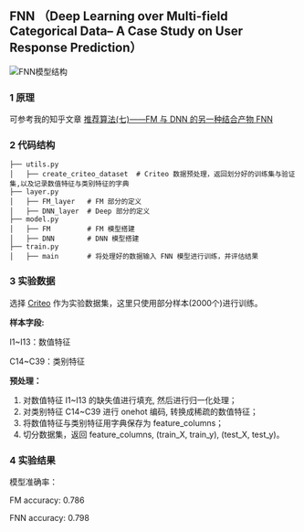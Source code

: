 ## FNN （Deep Learning over Multi-field Categorical Data– A Case Study on User Response Prediction）

![FNN模型结构](https://cdn.jsdelivr.net/gh/jc-LeeHub/Recommend-System-tf2.0@master/image/FNN_model.png)

### 1 原理

可参考我的知乎文章 [推荐算法(七)——FM 与 DNN 的另一种结合产物 FNN](https://zhuanlan.zhihu.com/p/352917036)

### 2 代码结构

```shell
├── utils.py   
│   ├── create_criteo_dataset  # Criteo 数据预处理，返回划分好的训练集与验证集,以及记录数值特征与类别特征的字典
├── layer.py  
│   ├── FM_layer   # FM 部分的定义
│   ├── DNN_layer  # Deep 部分的定义
├── model.py  
│   ├── FM         # FM 模型搭建
│   ├── DNN        # DNN 模型搭建
├── train.py 
│   ├── main       # 将处理好的数据输入 FNN 模型进行训练，并评估结果
```

### 3 实验数据

选择 [Criteo](https://github.com/jc-LeeHub/Recommend-System-TF2.0/blob/master/Data/train.txt) 作为实验数据集，这里只使用部分样本(2000个)进行训练。

**样本字段:**

I1~I13：数值特征

C14~C39：类别特征

**预处理：**
1. 对数值特征 I1~I13 的缺失值进行填充, 然后进行归一化处理；
2. 对类别特征 C14~C39 进行 onehot 编码, 转换成稀疏的数值特征；
3. 将数值特征与类别特征用字典保存为 feature_columns；
3. 切分数据集，返回 feature_columns, (train_X, train_y), (test_X, test_y)。

### 4 实验结果

模型准确率： 

FM accuracy:  0.786

FNN accuracy:  0.798

